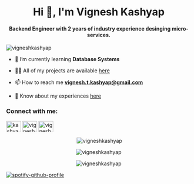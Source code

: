 <h1 align="center">Hi 👋, I'm Vignesh Kashyap</h1>
<h4 align="center">Backend Engineer with 2 years of industry experience desinging micro-services.</h4>

<p align="left"> <img src="https://komarev.com/ghpvc/?username=vigneshkashyap&label=Profile%20views&color=0e75b6&style=flat" alt="vigneshkashyap" /> </p>

<!-- - 🔭 I’m currently working on **** -->

- 🌱 I’m currently learning **Database Systems**

- 👨‍💻 All of my projects are available [here](https://vigneshkashyap.github.io/)

- 📫 How to reach me **vignesh.t.kashyap@gmail.com**

- 📄 Know about my experiences [here](https://drive.google.com/file/d/13ecHiRjGFfEzOrnexwJWSJOY04HJZEhj/view?usp=sharing)

<h3 align="left">Connect with me:</h3>
<p align="left">
<a href="https://twitter.com/kashyap_vignesh" target="blank"><img align="center" src="https://raw.githubusercontent.com/rahuldkjain/github-profile-readme-generator/master/src/images/icons/Social/twitter.svg" alt="kashyap_vignesh" height="30" width="40" /></a>
<a href="https://linkedin.com/in/vigneshkashyap" target="blank"><img align="center" src="https://raw.githubusercontent.com/rahuldkjain/github-profile-readme-generator/master/src/images/icons/Social/linked-in-alt.svg" alt="vigneshkashyap" height="30" width="40" /></a>
<a href="https://www.leetcode.com/vigneshkashyap" target="blank"><img align="center" src="https://raw.githubusercontent.com/rahuldkjain/github-profile-readme-generator/master/src/images/icons/Social/leet-code.svg" alt="vigneshkashyap" height="30" width="40" /></a>
</p>

<!-- <p><img align="left" src="https://github-readme-stats.vercel.app/api/top-langs?username=vigneshkashyap&show_icons=true&locale=en&layout=compact" alt="vigneshkashyap" /></p> -->

<p align="center">&nbsp;<img align="center" src="https://github-readme-stats.vercel.app/api?username=vigneshkashyap&show_icons=true&locale=en&theme=radical" alt="vigneshkashyap" /></p>

<p align="center"><img align="center" src="https://github-readme-streak-stats.herokuapp.com/?user=vigneshkashyap&theme=dark" alt="vigneshkashyap" /></p>
<p align="center"><img align="center" src="https://github-contributor-stats.vercel.app/api?username=vigneshkashyap&limit=5&theme=tokyonight&combine_all_yearly_contributions=true" alt="vigneshkashyap" /></p>

[![spotify-github-profile](https://spotify-github-profile.vercel.app/api/view?uid=vigneshkashyap&cover_image=true&theme=compact&show_offline=true&background_color=0F111A&interchange=false)](https://spotify-github-profile.vercel.app/api/view?uid=vigneshkashyap&redirect=true)
